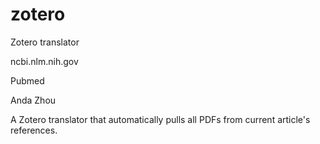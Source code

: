 # zotero
Zotero translator

ncbi.nlm.nih.gov

Pubmed

Anda Zhou

A Zotero translator that automatically pulls all PDFs from current article's references.
